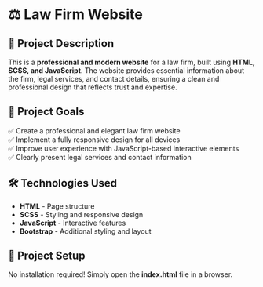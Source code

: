 # ⚖️ Law Firm Website  

## 📌 Project Description  
This is a **professional and modern website** for a law firm, built using **HTML, SCSS, and JavaScript**. The website provides essential information about the firm, legal services, and contact details, ensuring a clean and professional design that reflects trust and expertise.  

## 🎯 Project Goals  
✅ Create a professional and elegant law firm website  
✅ Implement a fully responsive design for all devices  
✅ Improve user experience with JavaScript-based interactive elements  
✅ Clearly present legal services and contact information  

## 🛠️ Technologies Used  
- **HTML** - Page structure  
- **SCSS** - Styling and responsive design  
- **JavaScript** - Interactive features  
- **Bootstrap** - Additional styling and layout  

## 🚀 Project Setup  
No installation required! Simply open the **index.html** file in a browser.  

